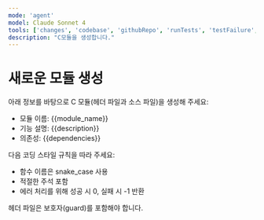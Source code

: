 ```yaml
---
mode: 'agent'
model: Claude Sonnet 4
tools: ['changes', 'codebase', 'githubRepo', 'runTests', 'testFailure', 'fetch', 'filesystem', 'Azure MCP Server', 'cpp']
description: "C모듈을 생성합니다."
---
```



# 새로운 모듈 생성

아래 정보를 바탕으로 C 모듈(헤더 파일과 소스 파일)을 생성해 주세요:

- 모듈 이름: {{module_name}}
- 기능 설명: {{description}}
- 의존성: {{dependencies}}

다음 코딩 스타일 규칙을 따라 주세요:
- 함수 이름은 snake_case 사용
- 적절한 주석 포함
- 에러 처리를 위해 성공 시 0, 실패 시 -1 반환

헤더 파일은 보호자(guard)를 포함해야 합니다.